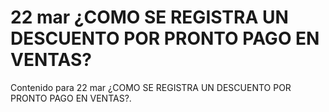 # 22 mar  ¿COMO SE REGISTRA UN DESCUENTO POR PRONTO PAGO EN VENTAS?

Contenido para 22 mar  ¿COMO SE REGISTRA UN DESCUENTO POR PRONTO PAGO EN VENTAS?.